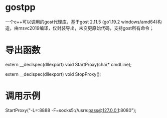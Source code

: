 # gostpp
一个c++可以调用的gost代理库，基于gost 2.11.5 (go1.19.2 windows/amd64)构造，由msvc2019编译，仅封装导出，未变更原始代码，支持gost所有命令；

# 导出函数
extern __declspec(dllexport) void StartProxy(char* cmdLine);

extern __declspec(dllexport) void StopProxy();

# 调用示例
StartProxy("-L=:8888 -F=socks5://usre:pass@127.0.0.1:8080");
